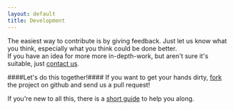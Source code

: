 ```yaml
---
layout: default
title: Development
---
```


The easiest way to contribute is by giving feedback. Just let us know what you think, especially what you think could be done better.  
If you have an idea for more more in-depth-work, but aren't sure it's suitable, just [contact us](/contact).


####Let's do this together!####
If you want to get your hands dirty, [fork](https://github.com/anathema/anathema) the project on github and send us a pull request!

If you're new to all this, there is a [short guide](/development_guide.html) to help you along.
